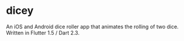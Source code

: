 # dicey
An iOS and Android dice roller app that animates the rolling of two dice. Written in Flutter 1.5 / Dart 2.3.
